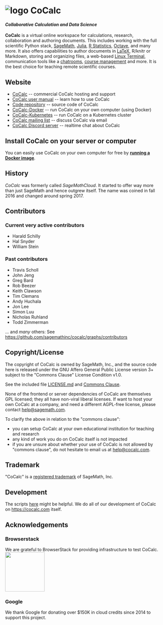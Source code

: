 # ![logo](https://raw.githubusercontent.com/sagemathinc/smc/master/src/webapp-lib/favicon-32x32.png) CoCalc

#### _Collaborative Calculation and Data Science_

**CoCalc** is a virtual online workspace for calculations, research, collaboration and authoring documents.
This includes working with the full scientific Python stack, [SageMath](https://www.sagemath.org),
[Julia](https://julialang.org), [R Statistics](https://cocalc.com/doc/r-statistical-software.html),
[Octave](https://www.gnu.org/software/octave/), and many more.
It also offers capabilities to author documents in [LaTeX](https://cocalc.com/doc/latex-editor.html), R/knitr or Markdown,
storing and organizing files, a web-based [Linux Terminal](https://doc.cocalc.com/terminal.html),
communication tools like a [chatrooms](https://doc.cocalc.com/chat.html),
[course management](https://cocalc.com/doc/teaching.html) and more.
It is the best choice for teaching remote scientific courses.

## Website

- [CoCalc](https://cocalc.com) -- commercial CoCalc hosting and support
- [CoCalc user manual](https://doc.cocalc.com/) -- learn how to use CoCalc
- [Code repository](https://github.com/sagemathinc/cocalc) -- source code of CoCalc
- [CoCalc-Docker](https://github.com/sagemathinc/cocalc-docker) -- run CoCalc on your own computer (using Docker)
- [CoCalc-Kubernetes](https://github.com/sagemathinc/cocalc-kubernetes) -- run CoCalc on a Kubernetes cluster
- [CoCalc mailing list](https://groups.google.com/forum/#!forum/cocalc) -- discuss CoCalc via email
- [CoCalc Discord server](https://discord.gg/nEHs2GK) -- realtime chat about CoCalc

## Install CoCalc on your server or computer

You can easily use CoCalc on your own computer for free by **[running a Docker image](https://github.com/sagemathinc/cocalc-docker)**.

## History

_CoCalc_ was formerly called _SageMathCloud_.
It started to offer way more than just SageMath and hence outgrew itself.
The name was coined in fall 2016 and changed around spring 2017.

## Contributors

### Current very active contributors

- Harald Schilly
- Hal Snyder
- William Stein

### Past contributors

- Travis Scholl
- John Jeng
- Greg Bard
- Rob Beezer
- Keith Clawson
- Tim Clemans
- Andy Huchala
- Jon Lee
- Simon Luu
- Nicholas Ruhland
- Todd Zimmerman

... and _many_ others: See https://github.com/sagemathinc/cocalc/graphs/contributors

## Copyright/License

The copyright of CoCalc is owned by SageMath, Inc., and the source code
here is released under the GNU Affero General Public License version 3+
subject to the "Commons Clause" License Condition v1.0.

See the included file [LICENSE.md](LICENSE.md) and [Commons Clause](https://commonsclause.com/).

None of the frontend or server dependencies of CoCalc are themselves GPL
licensed; they all have non-viral liberal licenses. If want to host
your own CoCalc at a company, and need a different AGPL-free license,
please contact help@sagemath.com.

To clarify the above in relation to the "commons clause":

- you can setup CoCalc at your own educational institution for teaching and research
- any kind of work you do on CoCalc itself is not impacted
- if you are unsure about whether your use of CoCalc is not allowed by "commons clause", do not hesitate to email us at help@cocalc.com.

## Trademark

"CoCalc" is a [registered trademark](http://tsdr.uspto.gov/#caseNumber=87155974&caseType=SERIAL_NO&searchType=statusSearch) of SageMath, Inc.

## Development

The scripts [here](https://github.com/sagemathinc/cocalc/tree/master/src/dev) might be helpful.  We do all of our development of CoCalc on https://cocalc.com itself.


## Acknowledgements

### Browserstack

We are grateful to BrowserStack for providing infrastructure to test CoCalc.
 <a href="https://www.browserstack.com" target="_blank"><img src="http://i.imgur.com/VProOTR.png" width=128></a>
 
### Google

We thank Google for donating over \$150K in cloud credits since 2014 to support this project.